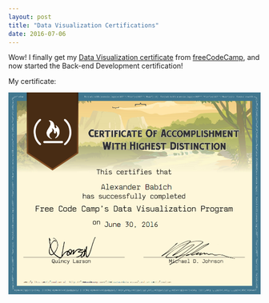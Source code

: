 ```yaml
---
layout: post
title: "Data Visualization Certifications"
date: 2016-07-06
---
```


Wow! I finally get my [Data Visualization certificate] from [freeCodeCamp], and now started the Back-end Development certification!

My certificate:

<center>
<img src="/files/data-visualization.png" border="0" width="574">
</center>

[freeCodeCamp]: http://productivityblog.com.ua/?p=2327
[Data Visualization certificate]: https://www.freecodecamp.com/liketaurus/data-visualization-certification
